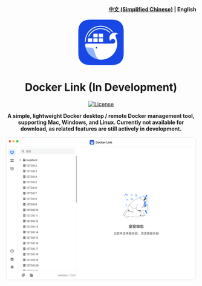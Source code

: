 <h4 align="right"><strong><a href="https://github.com/DLinkProjects/DLink/blob/main/README-zh.md">中文 (Simplified Chinese)</a></strong> | English</h4>
<div align="center">
<a href="https://github.com/tiny-craft/tiny-rdm/"><img src="build/appicon.png" width="120"/></a>
</div>
<h1 align="center">Docker Link (In Development)</h1>
<div align="center">

[![License](https://img.shields.io/github/license/tiny-craft/tiny-rdm)](https://github.com/tiny-craft/tiny-rdm/blob/main/LICENSE)

<strong>A simple, lightweight Docker desktop / remote Docker management tool, supporting Mac, Windows, and Linux. Currently not available for download, as related features are still actively in development.</strong>
</div>

![screenshot](screenshots/light_zh.png)
